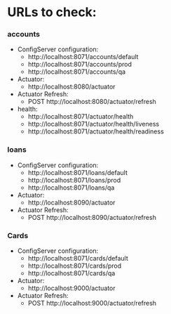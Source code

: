 # URLs to check:

### accounts
- ConfigServer configuration:
  - http://localhost:8071/accounts/default
  - http://localhost:8071/accounts/prod
  - http://localhost:8071/accounts/qa
- Actuator:
   - http://localhost:8080/actuator
- Actuator Refresh:
   - POST http://localhost:8080/actuator/refresh
- health:
   - http://localhost:8071/actuator/health
   - http://localhost:8071/actuator/health/liveness
   - http://localhost:8071/actuator/health/readiness

### loans
- ConfigServer configuration:
   - http://localhost:8071/loans/default
   - http://localhost:8071/loans/prod
   - http://localhost:8071/loans/qa
- Actuator:
    - http://localhost:8090/actuator
- Actuator Refresh:
    - POST http://localhost:8090/actuator/refresh
  
### Cards
- ConfigServer configuration:
   - http://localhost:8071/cards/default
   - http://localhost:8071/cards/prod
   - http://localhost:8071/cards/qa
- Actuator:
    - http://localhost:9000/actuator
- Actuator Refresh:
    - POST http://localhost:9000/actuator/refresh